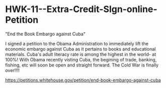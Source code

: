 # HWK-11--Extra-Credit-SIgn-online-Petition
"End the Book Embargo against Cuba"

I signed a petition to the Obama Administration to immediately lift the economic embargo against Cuba
as it pertains to books and educational materials.
Cuba's adult literacy rate is among the highest in the world- at 100%!
With Obama recently visting Cuba, the begining of trade, banking, fishing, etc will soon be open
and straight forward.
The Cold War is finally over!!!!

https://petitions.whitehouse.gov/petition/end-book-embargo-against-cuba
